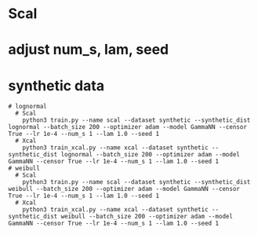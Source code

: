 # Scal
  # adjust num_s, lam, seed
  # synthetic data
    # lognormal
      # Scal
        python3 train.py --name scal --dataset synthetic --synthetic_dist lognormal --batch_size 200 --optimizer adam --model GammaNN --censor True --lr 1e-4 --num_s 1 --lam 1.0 --seed 1
      # Xcal
        python3 train_xcal.py --name xcal --dataset synthetic --synthetic_dist lognormal --batch_size 200 --optimizer adam --model GammaNN --censor True --lr 1e-4 --num_s 1 --lam 1.0 --seed 1
    # weibull
      # Scal
        python3 train.py --name scal --dataset synthetic --synthetic_dist weibull --batch_size 200 --optimizer adam --model GammaNN --censor True --lr 1e-4 --num_s 1 --lam 1.0 --seed 1
      # Xcal
        python3 train_xcal.py --name xcal --dataset synthetic --synthetic_dist weibull --batch_size 200 --optimizer adam --model GammaNN --censor True --lr 1e-4 --num_s 1 --lam 1.0 --seed 1

